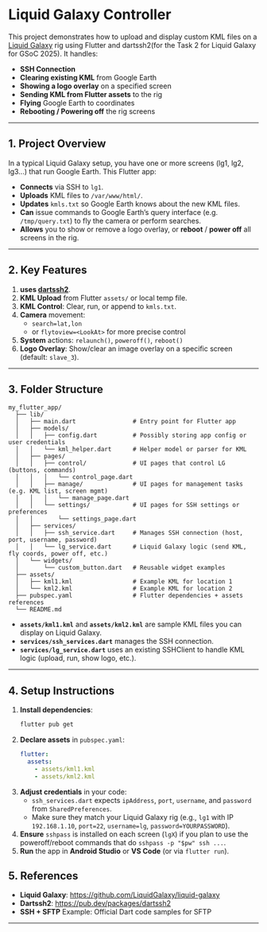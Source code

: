# Liquid Galaxy Controller

This project demonstrates how to upload and display custom KML files on a [Liquid Galaxy](https://github.com/LiquidGalaxy/liquid-galaxy) rig using Flutter and dartssh2(for the Task 2 for Liquid Galaxy for GSoC 2025). It handles:
- **SSH Connection**  
- **Clearing existing KML** from Google Earth  
- **Showing a logo overlay** on a specified screen  
- **Sending KML from Flutter assets** to the rig  
- **Flying** Google Earth to coordinates  
- **Rebooting / Powering off** the rig screens

---

## 1. Project Overview

In a typical Liquid Galaxy setup, you have one or more screens (lg1, lg2, lg3...) that run Google Earth. This Flutter app:

- **Connects** via SSH to `lg1`.
- **Uploads** KML files to `/var/www/html/`.
- **Updates** `kmls.txt` so Google Earth knows about the new KML files.
- **Can** issue commands to Google Earth’s query interface (e.g. `/tmp/query.txt`) to fly the camera or perform searches.
- **Allows** you to show or remove a logo overlay, or **reboot** / **power off** all screens in the rig.

---

## 2. Key Features

1. **uses [dartssh2](https://pub.dev/packages/dartssh2)**.
2. **KML Upload** from Flutter `assets/` or local temp file.
3. **KML Control**: Clear, run, or append to `kmls.txt`.
4. **Camera** movement: 
   - `search=lat,lon` 
   - or `flytoview=<LookAt>` for more precise control
5. **System** actions: `relaunch()`, `poweroff()`, `reboot()`
6. **Logo Overlay**: Show/clear an image overlay on a specific screen (default: `slave_3`).

---

## 3. Folder Structure

```
my_flutter_app/
  ├── lib/
  │   ├── main.dart                # Entry point for Flutter app
  │   ├── models/
  │   │   ├── config.dart          # Possibly storing app config or user credentials
  │   │   └── kml_helper.dart      # Helper model or parser for KML
  │   ├── pages/
  │   │   ├── control/             # UI pages that control LG (buttons, commands)
  │   │   │   └── control_page.dart
  │   │   ├── manage/              # UI pages for management tasks (e.g. KML list, screen mgmt)
  │   │   │   └── manage_page.dart
  │   │   └── settings/            # UI pages for SSH settings or preferences
  │   │       └── settings_page.dart
  │   ├── services/
  │   │   ├── ssh_service.dart     # Manages SSH connection (host, port, username, password)
  │   │   └── lg_service.dart      # Liquid Galaxy logic (send KML, fly coords, power off, etc.)
  │   └── widgets/
  │       └── custom_button.dart   # Reusable widget examples
  ├── assets/
  │   ├── kml1.kml                 # Example KML for location 1
  │   └── kml2.kml                 # Example KML for location 2
  ├── pubspec.yaml                 # Flutter dependencies + assets references
  └── README.md

```

- **`assets/kml1.kml`** and **`assets/kml2.kml`** are sample KML files you can display on Liquid Galaxy.
- **`services/ssh_services.dart`** manages the SSH connection.
- **`services/lg_service.dart`** uses an existing SSHClient to handle KML logic (upload, run, show logo, etc.).

---

## 4. Setup Instructions

1. **Install dependencies**:
   ```bash
   flutter pub get
   ```
2. **Declare assets** in `pubspec.yaml`:
   ```yaml
   flutter:
     assets:
       - assets/kml1.kml
       - assets/kml2.kml
   ```
3. **Adjust credentials** in your code:
   - `ssh_services.dart` expects `ipAddress`, `port`, `username`, and `password` from `SharedPreferences`.
   - Make sure they match your Liquid Galaxy rig (e.g., `lg1` with IP `192.168.1.10`, `port=22`, `username=lg`, `password=YOURPASSWORD`).
4. **Ensure** `sshpass` is installed on each screen (`lgX`) if you plan to use the poweroff/reboot commands that do `sshpass -p "$pw" ssh ...`.
5. **Run** the app in **Android Studio** or **VS Code** (or via `flutter run`).


## 5. References

- **Liquid Galaxy**: <https://github.com/LiquidGalaxy/liquid-galaxy>  
- **Dartssh2**: <https://pub.dev/packages/dartssh2>  
- **SSH + SFTP** Example: Official Dart code samples for SFTP

---
